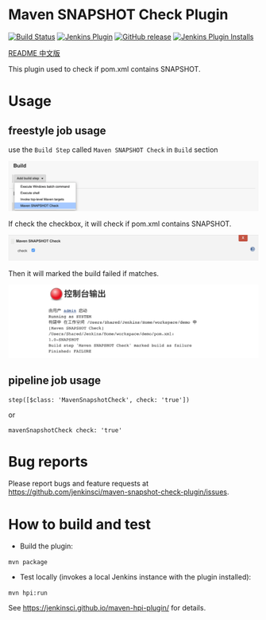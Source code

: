 # Maven SNAPSHOT Check Plugin

[![Build Status](https://ci.jenkins.io/buildStatus/icon?job=Plugins%2Fmaven-snapshot-check-plugin%2Fmaster)](https://ci.jenkins.io/job/Plugins/job/maven-snapshot-check-plugin/job/master/)
[![Jenkins Plugin](https://img.shields.io/jenkins/plugin/v/maven-snapshot-check.svg)](https://plugins.jenkins.io/maven-snapshot-check)
[![GitHub release](https://img.shields.io/github/release/jenkinsci/maven-snapshot-check-plugin.svg?label=changelog)](https://github.com/jenkinsci/maven-snapshot-check-plugin/releases/latest)
[![Jenkins Plugin Installs](https://img.shields.io/jenkins/plugin/i/maven-snapshot-check.svg?color=blue)](https://plugins.jenkins.io/maven-snapshot-check)

[README 中文版](README.zh.md)

This plugin  used to check if pom.xml contains SNAPSHOT.


# Usage

## freestyle job usage

use the `Build Step` called `Maven SNAPSHOT Check` in `Build` section

![add-build-step](images/add-build-step.png)

If check the checkbox, it will check if pom.xml contains SNAPSHOT. 

![maven-snapshot-check-plugin-usage](images/maven-snapshot-check-plugin-usage.png)

Then it will marked the build failed if matches.

![job-build-console-output](images/job-build-console-output.png)

## pipeline job usage
```
step([$class: 'MavenSnapshotCheck', check: 'true'])
```
or
```
mavenSnapshotCheck check: 'true'
```

# Bug reports
Please report bugs and feature requests at https://github.com/jenkinsci/maven-snapshot-check-plugin/issues.

# How to build and test
* Build the plugin:

`mvn package`

* Test locally (invokes a local Jenkins instance with the plugin installed):

`mvn hpi:run`

See https://jenkinsci.github.io/maven-hpi-plugin/ for details.

